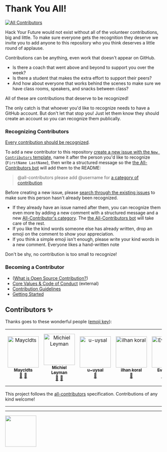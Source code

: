 # Thank You All!

[![All Contributors](https://img.shields.io/badge/all_contributors-2-orange.svg?style=flat-square)](#contributors)

Hack Your Future would not exist without all of the volunteer contributions, big and little.  To make sure everyone gets the recognition they deserve we invite you to add anyone to this repository who you think deserves a little round of applause.

Contributions can be anything, even work that doesn't appear on GitHub.
* Is there a coach that went above and beyond to support you over the week?
* Is there a student that makes the extra effort to support their peers?  
* And how about everyone that works behind the scenes to make sure we have class rooms, speakers, and snacks between class?   

All of these are contributions that deserve to be recognized!

The only catch is that whoever you'd like to recognize needs to have a GitHub account. But don't let that stop you!  Just let them know they should create an account so you can recognize them publically.

### Recognizing Contributors


[Every contribution should be recognized](https://github.com/all-contributors/all-contributors).  


To add a new contributor to this repository [create a new issue with the `New Contributors` template](https://github.com/HackYourFutureBelgium/contributors/issues/new?assignees=&labels=&template=new-contributor.md&title=FirstName+LastName), name it after the person you'd like to recognize (`FirstName LastName`), then write a structured message so the [the All-Contributors bot](https://allcontributors.org/docs/en/bot/usage) will add them to the README:

> @all-contributors please add @username for [a category of contribution](https://allcontributors.org/docs/en/emoji-key)



Before creating a new issue, please [search through the existing issues](https://github.com/HackYourFutureBelgium/contributors/issues) to make sure this person hasn't already been recognized.  
* If they already have an issue named after them, you can recognize them even more by adding a new comment with a structured message and a new [All-Contributor's category](https://allcontributors.org/docs/en/emoji-key). The [the All-Contributors bot](https://allcontributors.org/docs/en/bot/usage) will take care of the rest.    
* If you like the kind words someone else has already written, drop an emoji on the comment to show your appreciation.  
* If you think a simple emoji isn't enough, please write your kind words in a new comment. Everyone likes a hand-written note


Don't be shy, no contribution is too small to recognize!



### Becoming a Contributor
* ([What is Open Source Contribution?](https://github.com/freeCodeCamp/how-to-contribute-to-open-source))
* [Core Values & Code of Conduct](https://github.com/hackyourfuturebelgium/core-values) (external)
* [Contribution Guidelines](./guidelines.md)
* [Getting Started](./getting-started.md)


## Contributors ✨

Thanks goes to these wonderful people ([emoji key](https://allcontributors.org/docs/en/emoji-key)):

<!-- ALL-CONTRIBUTORS-LIST:START - Do not remove or modify this section -->
<!-- prettier-ignore-start -->
<!-- markdownlint-disable -->
<table>
  <tr>
    <td align="center"><a href="https://github.com/Maycldts"><img src="https://avatars3.githubusercontent.com/u/46709840?v=4" width="100px;" alt="Maycldts"/><br /><sub><b>Maycldts</b></sub></a><br /><a href="#ideas-Maycldts" title="Ideas, Planning, & Feedback">🤔</a> <a href="#business-Maycldts" title="Business development">💼</a></td>
    <td align="center"><a href="https://github.com/MichielLeyman"><img src="https://avatars0.githubusercontent.com/u/15386836?v=4" width="100px;" alt="Michiel Leyman"/><br /><sub><b>Michiel Leyman</b></sub></a><br /><a href="#question-MichielLeyman" title="Answering Questions">💬</a> <a href="#userTesting-MichielLeyman" title="User Testing">📓</a></td>
    <td align="center"><a href="https://github.com/u-uysal"><img src="https://avatars1.githubusercontent.com/u/54946794?v=4" width="100px;" alt="u-uysal"/><br /><sub><b>u-uysal</b></sub></a><br /><a href="#question-u-uysal" title="Answering Questions">💬</a></td>
    <td align="center"><a href="https://github.com/ikoral"><img src="https://avatars3.githubusercontent.com/u/40534340?v=4" width="100px;" alt="ilhan koral"/><br /><sub><b>ilhan koral</b></sub></a><br /><a href="#question-ikoral" title="Answering Questions">💬</a></td>
    <td align="center"><a href="https://hackyourfuture.be/"><img src="https://avatars3.githubusercontent.com/u/18554853?v=4" width="100px;" alt="Evan Cole"/><br /><sub><b>Evan Cole</b></sub></a><br /><a href="#ideas-colevandersWands" title="Ideas, Planning, & Feedback">🤔</a> <a href="#example-colevandersWands" title="Examples">💡</a> <a href="https://github.com/HackYourFutureBelgium/contributors/commits?author=colevandersWands" title="Documentation">📖</a></td>
    <td align="center"><a href="https://github.com/akadarAkku"><img src="https://avatars2.githubusercontent.com/u/44436763?v=4" width="100px;" alt="IBRAHIM AHMED AKADER"/><br /><sub><b>IBRAHIM AHMED AKADER</b></sub></a><br /><a href="#content-akadarAkku" title="Content">🖋</a></td>
    <td align="center"><a href="https://github.com/Mert1980"><img src="https://avatars2.githubusercontent.com/u/55088530?v=4" width="100px;" alt="Mert Demirok"/><br /><sub><b>Mert Demirok</b></sub></a><br /><a href="#question-Mert1980" title="Answering Questions">💬</a></td>
  </tr>
</table>

<!-- markdownlint-enable -->
<!-- prettier-ignore-end -->
<!-- ALL-CONTRIBUTORS-LIST:END -->

This project follows the [all-contributors](https://github.com/all-contributors/all-contributors) specification. Contributions of any kind welcome!


<hr>
<hr>
<a href="https://hackyourfuture.be" target="_blank"><img
    src="https://user-images.githubusercontent.com/18554853/63941625-4c7c3d00-ca6c-11e9-9a76-8d5e3632fe70.jpg"
    width="100" height="100"></a>

